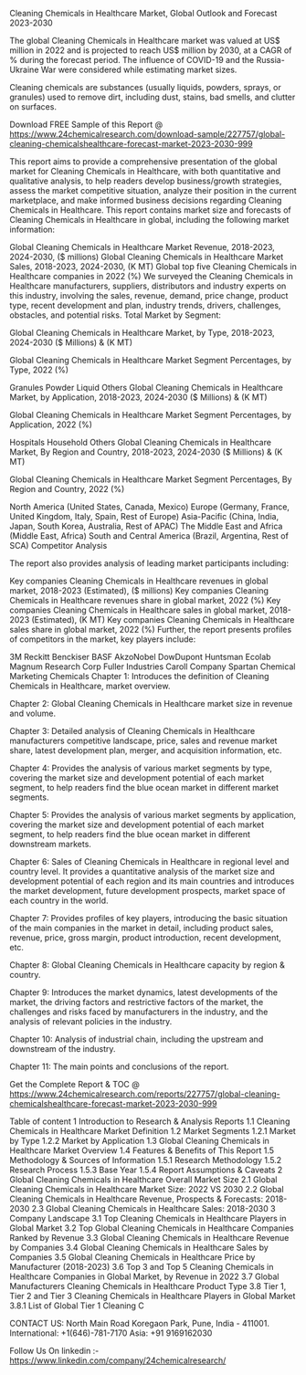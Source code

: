 Cleaning Chemicals in Healthcare Market, Global Outlook and Forecast 2023-2030

The global Cleaning Chemicals in Healthcare market was valued at US$ million in 2022 and is projected to reach US$ million by 2030, at a CAGR of % during the forecast period. The influence of COVID-19 and the Russia-Ukraine War were considered while estimating market sizes.

Cleaning chemicals are substances (usually liquids, powders, sprays, or granules) used to remove dirt, including dust, stains, bad smells, and clutter on surfaces.

Download FREE Sample of this Report @ https://www.24chemicalresearch.com/download-sample/227757/global-cleaning-chemicalshealthcare-forecast-market-2023-2030-999

This report aims to provide a comprehensive presentation of the global market for Cleaning Chemicals in Healthcare, with both quantitative and qualitative analysis, to help readers develop business/growth strategies, assess the market competitive situation, analyze their position in the current marketplace, and make informed business decisions regarding Cleaning Chemicals in Healthcare. This report contains market size and forecasts of Cleaning Chemicals in Healthcare in global, including the following market information:

Global Cleaning Chemicals in Healthcare Market Revenue, 2018-2023, 2024-2030, ($ millions)
Global Cleaning Chemicals in Healthcare Market Sales, 2018-2023, 2024-2030, (K MT)
Global top five Cleaning Chemicals in Healthcare companies in 2022 (%)
We surveyed the Cleaning Chemicals in Healthcare manufacturers, suppliers, distributors and industry experts on this industry, involving the sales, revenue, demand, price change, product type, recent development and plan, industry trends, drivers, challenges, obstacles, and potential risks. Total Market by Segment:

Global Cleaning Chemicals in Healthcare Market, by Type, 2018-2023, 2024-2030 ($ Millions) & (K MT)

Global Cleaning Chemicals in Healthcare Market Segment Percentages, by Type, 2022 (%)

Granules
Powder
Liquid
Others
Global Cleaning Chemicals in Healthcare Market, by Application, 2018-2023, 2024-2030 ($ Millions) & (K MT)

Global Cleaning Chemicals in Healthcare Market Segment Percentages, by Application, 2022 (%)

Hospitals
Household
Others
Global Cleaning Chemicals in Healthcare Market, By Region and Country, 2018-2023, 2024-2030 ($ Millions) & (K MT)

Global Cleaning Chemicals in Healthcare Market Segment Percentages, By Region and Country, 2022 (%)

North America (United States, Canada, Mexico)
Europe (Germany, France, United Kingdom, Italy, Spain, Rest of Europe)
Asia-Pacific (China, India, Japan, South Korea, Australia, Rest of APAC)
The Middle East and Africa (Middle East, Africa)
South and Central America (Brazil, Argentina, Rest of SCA)
Competitor Analysis

The report also provides analysis of leading market participants including:

Key companies Cleaning Chemicals in Healthcare revenues in global market, 2018-2023 (Estimated), ($ millions)
Key companies Cleaning Chemicals in Healthcare revenues share in global market, 2022 (%)
Key companies Cleaning Chemicals in Healthcare sales in global market, 2018-2023 (Estimated), (K MT)
Key companies Cleaning Chemicals in Healthcare sales share in global market, 2022 (%)
Further, the report presents profiles of competitors in the market, key players include:

3M
Reckitt Benckiser
BASF
AkzoNobel
DowDupont
Huntsman
Ecolab
Magnum Research Corp
Fuller Industries
Caroll Company
Spartan Chemical
Marketing Chemicals
Chapter 1: Introduces the definition of Cleaning Chemicals in Healthcare, market overview.

Chapter 2: Global Cleaning Chemicals in Healthcare market size in revenue and volume.

Chapter 3: Detailed analysis of Cleaning Chemicals in Healthcare manufacturers competitive landscape, price, sales and revenue market share, latest development plan, merger, and acquisition information, etc.

Chapter 4: Provides the analysis of various market segments by type, covering the market size and development potential of each market segment, to help readers find the blue ocean market in different market segments.

Chapter 5: Provides the analysis of various market segments by application, covering the market size and development potential of each market segment, to help readers find the blue ocean market in different downstream markets.

Chapter 6: Sales of Cleaning Chemicals in Healthcare in regional level and country level. It provides a quantitative analysis of the market size and development potential of each region and its main countries and introduces the market development, future development prospects, market space of each country in the world.

Chapter 7: Provides profiles of key players, introducing the basic situation of the main companies in the market in detail, including product sales, revenue, price, gross margin, product introduction, recent development, etc.

Chapter 8: Global Cleaning Chemicals in Healthcare capacity by region & country.

Chapter 9: Introduces the market dynamics, latest developments of the market, the driving factors and restrictive factors of the market, the challenges and risks faced by manufacturers in the industry, and the analysis of relevant policies in the industry.

Chapter 10: Analysis of industrial chain, including the upstream and downstream of the industry.

Chapter 11: The main points and conclusions of the report.

Get the Complete Report & TOC @ https://www.24chemicalresearch.com/reports/227757/global-cleaning-chemicalshealthcare-forecast-market-2023-2030-999

Table of content
1 Introduction to Research & Analysis Reports
1.1 Cleaning Chemicals in Healthcare Market Definition
1.2 Market Segments
1.2.1 Market by Type
1.2.2 Market by Application
1.3 Global Cleaning Chemicals in Healthcare Market Overview
1.4 Features & Benefits of This Report
1.5 Methodology & Sources of Information
1.5.1 Research Methodology
1.5.2 Research Process
1.5.3 Base Year
1.5.4 Report Assumptions & Caveats
2 Global Cleaning Chemicals in Healthcare Overall Market Size
2.1 Global Cleaning Chemicals in Healthcare Market Size: 2022 VS 2030
2.2 Global Cleaning Chemicals in Healthcare Revenue, Prospects & Forecasts: 2018-2030
2.3 Global Cleaning Chemicals in Healthcare Sales: 2018-2030
3 Company Landscape
3.1 Top Cleaning Chemicals in Healthcare Players in Global Market
3.2 Top Global Cleaning Chemicals in Healthcare Companies Ranked by Revenue
3.3 Global Cleaning Chemicals in Healthcare Revenue by Companies
3.4 Global Cleaning Chemicals in Healthcare Sales by Companies
3.5 Global Cleaning Chemicals in Healthcare Price by Manufacturer (2018-2023)
3.6 Top 3 and Top 5 Cleaning Chemicals in Healthcare Companies in Global Market, by Revenue in 2022
3.7 Global Manufacturers Cleaning Chemicals in Healthcare Product Type
3.8 Tier 1, Tier 2 and Tier 3 Cleaning Chemicals in Healthcare Players in Global Market
3.8.1 List of Global Tier 1 Cleaning C

CONTACT US:
North Main Road Koregaon Park, Pune, India - 411001.
International: +1(646)-781-7170
Asia: +91 9169162030

Follow Us On linkedin :- https://www.linkedin.com/company/24chemicalresearch/
